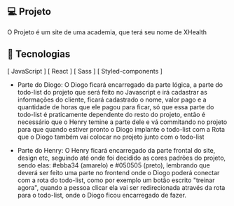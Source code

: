 ## 💻 Projeto
O Projeto é um site de uma academia, que terá seu nome de XHealth

## 🚀 Tecnologias
[ JavaScript ]
[ React ]
[ Sass ]
[ Styled-components ]

- Parte do Diogo:
O Diogo ficará encarregado da parte lógica, a parte do todo-list do projeto que será feito no Javascript e irá cadastrar as informações do cliente,
ficará cadastrado o nome, valor pago e a quantidade de horas que ele pagou para ficar, só que essa parte do todo-list é praticamente dependente do resto do projeto, então é necessário que o Henry temine a parte dele e vá commitando no projeto para que quando estiver pronto o Diogo implante o todo-list com a Rota que o Diogo também vai colocar no projeto junto com o todo-list

- Parte do Henry:
O Henry ficará encarregado da parte frontal do site, design etc, seguindo até onde foi decidido as cores padrões do projeto, sendo elas: #ebba34 (amarelo) e #050505 (preto),
lembrando que deverá ser feito uma parte no frontend onde o Diogo poderá conectar com a rota do todo-list, como por exemplo um botão escrito "treinar agora",
quando a pessoa clicar ela vai ser redirecionada através da rota para o todo-list, onde o Diogo ficou encarregado de fazer.
